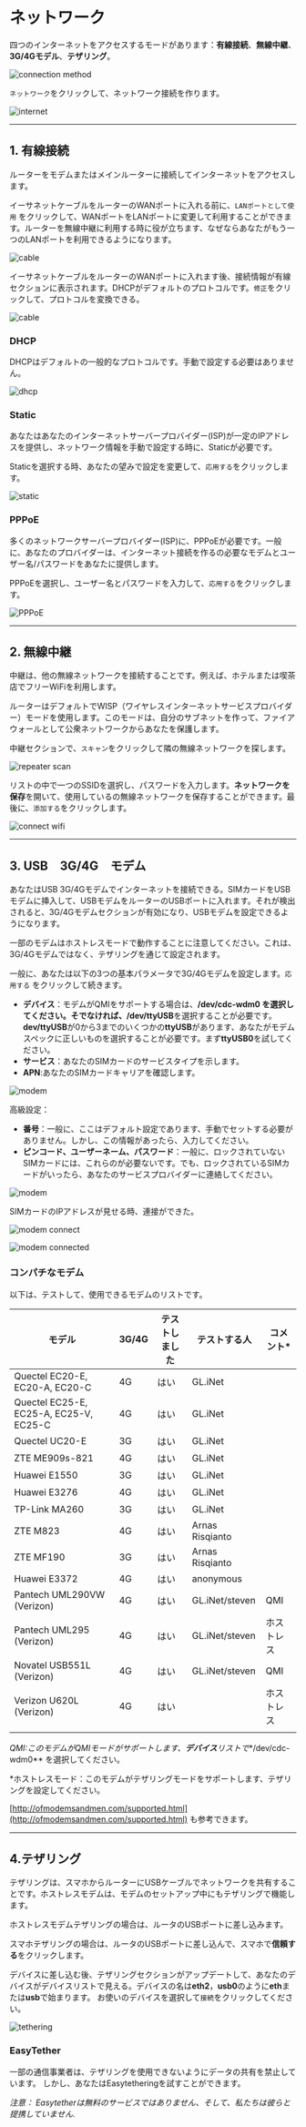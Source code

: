 # ネットワーク

四つのインターネットをアクセスするモードがあります：**有線接続**、**無線中継**、**3G/4Gモデル**、**テザリング**。

![connection method](https://static.gl-inet.com/docs/jp/3/setup/nanoルーター/ネットワーク/モード.jpg)



`ネットワーク`をクリックして、ネットワーク接続を作ります。

![internet](https://static.gl-inet.com/docs/jp/3/setup/nanoルーター/ネットワーク/ネットワーク.png)

  

---

## 1. 有線接続

ルーターをモデムまたはメインルーターに接続してインターネットをアクセスします。

イーサネットケーブルをルーターのWANポートに入れる前に、`LANポートとして使用` をクリックして、WANポートをLANポートに変更して利用することができます。ルーターを無線中継に利用する時に役が立ちます、なぜならあなたがもう一つのLANポートを利用できるようになります。

![cable](https://static.gl-inet.com/docs/jp/3/setup/nanoルーター/ネットワーク/ケーブル.png)



イーサネットケーブルをルーターのWANポートに入れます後、接続情報が有線セクションに表示されます。DHCPがデフォルトのプロトコルです。`修正`をクリックして、プロトコルを変換できる。

![cable](https://static.gl-inet.com/docs/jp/3/setup/nanoルーター/ネットワーク/ケーブルセクション.png)



### DHCP

DHCPはデフォルトの一般的なプロトコルです。手動で設定する必要はありません。

![dhcp](https://static.gl-inet.com/docs/jp/3/setup/nanoルーター/ネットワーク/デフォルトプロトコル.png)



### Static

あなたはあなたのインターネットサーバープロバイダー(ISP)が一定のIPアドレスを提供し、ネットワーク情報を手動で設定する時に、Staticが必要です。


Staticを選択する時、あなたの望みで設定を変更して、`応用する`をクリックします。

![static](https://static.gl-inet.com/docs/jp/3/setup/nanoルーター/ネットワーク/せいたい.png)



### PPPoE

多くのネットワークサーバープロバイダー(ISP)に、PPPoEが必要です。一般に、あなたのプロバイダーは、インターネット接続を作るの必要なモデムとユーザー名/パスワードをあなたに提供します。

PPPoEを選択し、ユーザー名とパスワードを入力して、`応用する`をクリックします。

![PPPoE](https://static.gl-inet.com/docs/jp/3/setup/nanoルーター/ネットワーク/PPPoE.png)



---

## 2. 無線中継

中継は、他の無線ネットワークを接続することです。例えば、ホテルまたは喫茶店でフリーWiFiを利用します。

ルーターはデフォルトでWISP（ワイヤレスインターネットサービスプロバイダー）モードを使用します。このモードは、自分のサブネットを作って、ファイアウォールとして公衆ネットワークからあなたを保護します。

中継セクションで、`スキャン`をクリックして隣の無線ネットワークを探します。

![repeater scan](https://static.gl-inet.com/docs/jp/3/setup/nanoルーター/ネットワーク/中継.png)



リストの中で一つのSSIDを選択し、パスワードを入力します。**ネットワークを保存**を開いて、使用しているの無線ネットワークを保存することができます。最後に、`添加する`をクリックします。


![connect wifi](https://static.gl-inet.com/docs/jp/3/setup/nanoルーター/ネットワーク/中継スキャン.png)





---

## 3. USB　3G/4G　モデム

あなたはUSB 3G/4Gモデムでインターネットを接続できる。SIMカードをUSBモデムに挿入して、USBモデムをルーターのUSBポートに入れます。それが検出されると、3G/4Gモデムセクションが有効になり、USBモデムを設定できるようになります。

一部のモデムはホストレスモードで動作することに注意してください。これは、3G/4Gモデムではなく、テザリングを通じて設定されます。

一般に、あなたは以下の3つの基本パラメータで3G/4Gモデムを設定します。`応用する` をクリックして続きます。

- **デバイス**：モデムがQMIをサポートする場合は、**/dev/cdc-wdm0 **を選択してください。そでなければ、**/dev/ttyUSB**を選択することが必要です。**dev/ttyUSB**が0から3までのいくつかの**ttyUSB**があります、あなたがモデムスペックに正しいものを選択することが必要です。まず**ttyUSB0**を試してください。
- **サービス**：あなたのSIMカードのサービスタイプを示します。
- **APN**:あなたのSIMカードキャリアを確認します。

![modem](https://static.gl-inet.com/docs/jp/3/setup/nanoルーター/ネットワーク/3G4G.png)

高級設定：

- **番号**：一般に、ここはデフォルト設定であります、手動でセットする必要がありません。しかし、この情報があったら、入力してください。
- **ピンコード、ユーザーネーム、パスワード**：一般に、ロックされていないSIMカードには、これらのが必要ないです。でも、ロックされているSIMカードがいったら、あなたのサービスプロバイダーに連絡してください。

![modem](https://static.gl-inet.com/docs/jp/3/setup/nanoルーター/ネットワーク/3G4Gセット.png)



SIMカードのIPアドレスが見せる時、連接ができた。

![modem connect](https://static.gl-inet.com/docs/jp/3/setup/nanoルーター/ネットワーク/modem2.jpg)

![modem connected](https://static.gl-inet.com/docs/jp/3/setup/nanoルーター/ネットワーク/modem3.jpg)



### コンパチなモデム

以下は、テストして、使用できるモデムのリストです。

| モデル                                  | 3G/4G | テストしました | テストする人       | コメント* |
| -------------------------------------- | ----- | ------ | --------------- | --------- |
| Quectel EC20-E, EC20-A, EC20-C         | 4G    | はい    | GL.iNet         |           |
| Quectel EC25-E, EC25-A, EC25-V, EC25-C | 4G    | はい    | GL.iNet         |           |
| Quectel UC20-E                         | 3G    | はい    | GL.iNet         |           |
| ZTE ME909s-821                         | 4G    | はい    | GL.iNet         |           |
| Huawei E1550                           | 3G    | はい    | GL.iNet         |           |
| Huawei E3276                          | 4G    | はい    | GL.iNet         |           |
| TP-Link MA260                          | 3G    | はい    | GL.iNet         |           |
| ZTE M823                               | 4G    | はい    | Arnas Risqianto |           |
| ZTE MF190                              | 3G    | はい    | Arnas Risqianto |           |
| Huawei E3372                           | 4G    | はい    | anonymous       |           |
| Pantech UML290VW (Verizon)             | 4G    | はい    | GL.iNet/steven  | QMI       |
| Pantech UML295 (Verizon)               | 4G    | はい    | GL.iNet/steven  | ホストレス |
| Novatel USB551L (Verizon)              | 4G    | はい    | GL.iNet/steven  | QMI       |
| Verizon U620L (Verizon)                | 4G    | はい   |                 | ホストレス |
|                                        |       |        |                 |           |

*QMI:このモデムがQMIモードがサポートします、**デバイス**リストで**/dev/cdc-wdm0** を選択してください。

*ホストレスモード：このモデムがテザリングモードをサポートします、テザリングを設定してください。

[http://ofmodemsandmen.com/supported.html](http://ofmodemsandmen.com/supported.html) も参考できます。



---

## 4.テザリング

テザリングは、スマホからルーターにUSBケーブルでネットワークを共有することです。ホストレスモデムは、モデムのセットアップ中にもテザリングで機能します。

ホストレスモデムテザリングの場合は、ルータのUSBポートに差し込みます。

スマホテザリングの場合は、ルータのUSBポートに差し込んで、スマホで**信頼する**をクリックします。

デバイスに差し込む後、テザリングセクションがアップデートして、あなたのデバイスがデバイスリストで見える。デバイスの名は**eth2**，**usb0**のように**eth**または**usb**で始まります。 お使いのデバイスを選択して`接続`をクリックしてください。

![tethering](https://static.gl-inet.com/docs/jp/3/setup/nanoルーター/ネットワーク/テザリング.png)



### EasyTether

一部の通信事業者は、テザリングを使用できないようにデータの共有を禁止しています。 しかし、あなたはEasytetheringを試すことができます。

*注意： Easytetherは無料のサービスではありません、そして、私たちは彼らと提携していません.*

